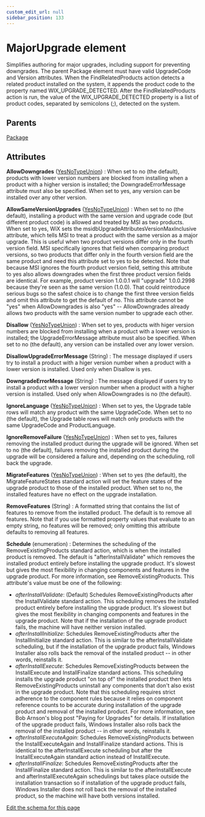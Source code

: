 ```yaml
---
custom_edit_url: null
sidebar_position: 133
---
```

# MajorUpgrade element
Simplifies authoring for major upgrades, including support for preventing downgrades.  The parent Package element must have valid UpgradeCode and Version attributes.  When the FindRelatedProducts action detects a related product installed on the system, it appends the product code to the property named WIX_UPGRADE_DETECTED. After the FindRelatedProducts action is run, the value of the WIX_UPGRADE_DETECTED property is a list of product codes, separated by semicolons (;), detected on the system.

## Parents
[Package](package.md)

## Attributes
**AllowDowngrades** ([YesNoTypeUnion](yesnotype.md 'Values of this type will either be "yes"/"true" or "no"/"false".'))
  : When set to no (the default), products with lower version numbers are blocked from installing when a product with a higher version is installed; the DowngradeErrorMessage attribute must also be specified.  When set to yes, any version can be installed over any other version.

**AllowSameVersionUpgrades** ([YesNoTypeUnion](yesnotype.md 'Values of this type will either be "yes"/"true" or "no"/"false".'))
  : When set to no (the default), installing a product with the same version and upgrade code (but different product code) is allowed and treated by MSI as two products. When set to yes, WiX sets the msidbUpgradeAttributesVersionMaxInclusive attribute, which tells MSI to treat a product with the same version as a major upgrade.  This is useful when two product versions differ only in the fourth version field. MSI specifically ignores that field when comparing product versions, so two products that differ only in the fourth version field are the same product and need this attribute set to yes to be detected.  Note that because MSI ignores the fourth product version field, setting this attribute to yes also allows downgrades when the first three product version fields are identical. For example, product version 1.0.0.1 will "upgrade" 1.0.0.2998 because they're seen as the same version (1.0.0). That could reintroduce serious bugs so the safest choice is to change the first three version fields and omit this attribute to get the default of no.  This attribute cannot be "yes" when AllowDowngrades is also "yes" -- AllowDowngrades already allows two products with the same version number to upgrade each other.

**Disallow** ([YesNoTypeUnion](yesnotype.md 'Values of this type will either be "yes"/"true" or "no"/"false".'))
  : When set to yes, products with higer version numbers are blocked from installing when a product with a lower version is installed; the UpgradeErrorMessage attribute must also be specified.  When set to no (the default), any version can be installed over any lower version.

**DisallowUpgradeErrorMessage** (String)
  : The message displayed if users try to install a product with a higer version number when a product with a lower version is installed. Used only when Disallow is yes.

**DowngradeErrorMessage** (String)
  : The message displayed if users try to install a product with a lower version number when a product with a higher version is installed. Used only when AllowDowngrades is no (the default).

**IgnoreLanguage** ([YesNoTypeUnion](yesnotype.md 'Values of this type will either be "yes"/"true" or "no"/"false".'))
  : When set to yes, the Upgrade table rows will match any product with the same UpgradeCode.  When set to no (the default), the Upgrade table rows will match only products with the same UpgradeCode and ProductLanguage.

**IgnoreRemoveFailure** ([YesNoTypeUnion](yesnotype.md 'Values of this type will either be "yes"/"true" or "no"/"false".'))
  : When set to yes, failures removing the installed product during the upgrade will be ignored.  When set to no (the default), failures removing the installed product during the upgrade will be considered a failure and, depending on the scheduling, roll back the upgrade.

**MigrateFeatures** ([YesNoTypeUnion](yesnotype.md 'Values of this type will either be "yes"/"true" or "no"/"false".'))
  : When set to yes (the default), the MigrateFeatureStates standard action will set the feature states of the upgrade product to those of the installed product.  When set to no, the installed features have no effect on the upgrade installation.

**RemoveFeatures** (String)
  : A formatted string that contains the list of features to remove from the installed product. The default is to remove all features. Note that if you use formatted property values that evaluate to an empty string, no features will be removed; only omitting this attribute defaults to removing all features.

**Schedule** (enumeration)
  : Determines the scheduling of the RemoveExistingProducts standard action, which is when the installed product is removed. The default is "afterInstallValidate" which removes the installed product entirely before installing the upgrade product. It's slowest but gives the most flexibility in changing components and features in the upgrade product.  For more information, see RemoveExistingProducts. This attribute's value must be one of the following:
- *afterInstallValidate*: (Default) Schedules RemoveExistingProducts after the InstallValidate standard action. This scheduling removes the installed product entirely before installing the upgrade product. It's slowest but gives the most flexibility in changing components and features in the upgrade product. Note that if the installation of the upgrade product fails, the machine will have neither version installed.
- *afterInstallInitialize*: Schedules RemoveExistingProducts after the InstallInitialize standard action. This is similar to the afterInstallValidate scheduling, but if the installation of the upgrade product fails, Windows Installer also rolls back the removal of the installed product -- in other words, reinstalls it.
- *afterInstallExecute*: Schedules RemoveExistingProducts between the InstallExecute and InstallFinalize standard actions. This scheduling installs the upgrade product "on top of" the installed product then lets RemoveExistingProducts uninstall any components that don't also exist in the upgrade product. Note that this scheduling requires strict adherence to the component rules because it relies on component reference counts to be accurate during installation of the upgrade product and removal of the installed product. For more information, see  Bob Arnson's blog post "Paying for Upgrades" for details. If installation of the upgrade product fails, Windows Installer also rolls back the removal of the installed product -- in other words, reinstalls it.
- *afterInstallExecuteAgain*: Schedules RemoveExistingProducts between the InstallExecuteAgain and InstallFinalize standard actions. This is identical to the afterInstallExecute scheduling but after the InstallExecuteAgain standard action instead of InstallExecute.
- *afterInstallFinalize*: Schedules RemoveExistingProducts after the InstallFinalize standard action. This is similar to the afterInstallExecute and afterInstallExecuteAgain schedulings but takes place outside the installation transaction so if installation of the upgrade product fails, Windows Installer does not roll back the removal of the installed product, so the machine will have both versions installed.


[Edit the schema for this page](https://github.com/wixtoolset/web/blob/master/src/xsd4/wix.xsd)